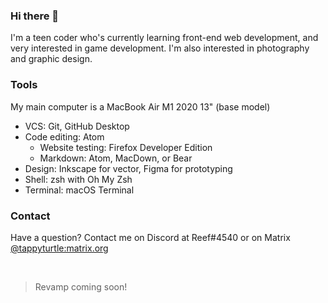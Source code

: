 ### Hi there 👋
I'm a teen coder who's currently learning front-end web development, and very interested in game development. I'm also interested in photography and graphic design.

### Tools
My main computer is a MacBook Air M1 2020 13" (base model)

- VCS: Git, GitHub Desktop
- Code editing: Atom
  - Website testing: Firefox Developer Edition
  - Markdown: Atom, MacDown, or Bear
- Design: Inkscape for vector, Figma for prototyping
- Shell: zsh with Oh My Zsh
- Terminal: macOS Terminal

### Contact
Have a question? Contact me on Discord at Reef#4540 or on Matrix [@tappyturtle:matrix.org](https://matrix.to/#/@tappyturtle:matrix.org)

<br>

> Revamp coming soon!

<!--
**nreef12/nreef12** is a ✨ _special_ ✨ repository because its `README.md` (this file) appears on your GitHub profile.

Here are some ideas to get you started:

- 🔭 I’m currently working on ...
- 🌱 I’m currently learning ...
- 👯 I’m looking to collaborate on ...
- 🤔 I’m looking for help with ...
- 💬 Ask me about ...
- 📫 How to reach me: ...
- 😄 Pronouns: ...
- ⚡ Fun fact: ...
-->
